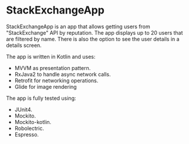 # StackExchangeApp

StackExchangeApp is an app that allows getting users from "StackExchange" API by reputation. 
The app displays up to 20 users that are filtered by name.
There is also the option to see the user details in a details screen.

The app is written in Kotlin and uses:
- MVVM as presentation pattern.
- RxJava2 to handle async network calls.
- Retrofit for networking operations.
- Glide for image rendering

The app is fully tested using:
- JUnit4.
- Mockito.
- Mockito-kotlin.
- Robolectric.
- Espresso.

